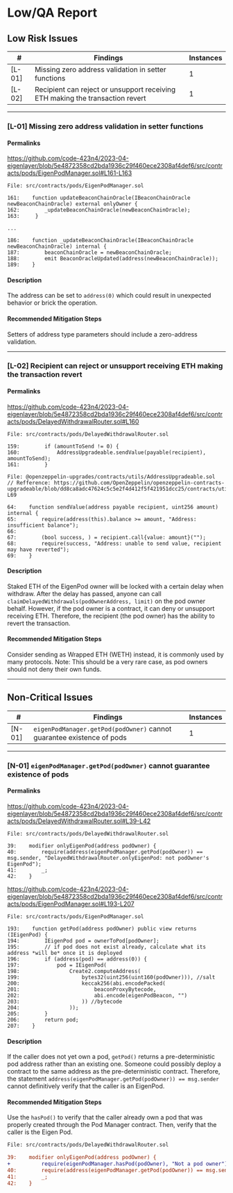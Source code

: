 # Low/QA Report
## Low Risk Issues
| # | Findings | Instances |
| --- | --- | --- |
| [L-01] | Missing zero address validation in setter functions | 1 |
| [L-02] | Recipient can reject or unsupport receiving ETH making the transaction revert | 1 |

---

### [L-01] Missing zero address validation in setter functions
#### Permalinks
https://github.com/code-423n4/2023-04-eigenlayer/blob/5e4872358cd2bda1936c29f460ece2308af4def6/src/contracts/pods/EigenPodManager.sol#L161-L163
```solidity
File: src/contracts/pods/EigenPodManager.sol

161:    function updateBeaconChainOracle(IBeaconChainOracle newBeaconChainOracle) external onlyOwner {
162:        _updateBeaconChainOracle(newBeaconChainOracle);
163:     }

...

186:    function _updateBeaconChainOracle(IBeaconChainOracle newBeaconChainOracle) internal {
187:        beaconChainOracle = newBeaconChainOracle;
188:        emit BeaconOracleUpdated(address(newBeaconChainOracle));
189:    }
```

#### Description
The address can be set to `address(0)` which could result in unexpected behavior or brick the operation. 

#### Recommended Mitigation Steps
Setters of address type parameters should include a zero-address validation.

---

### [L-02] Recipient can reject or unsupport receiving ETH making the transaction revert
#### Permalinks
https://github.com/code-423n4/2023-04-eigenlayer/blob/5e4872358cd2bda1936c29f460ece2308af4def6/src/contracts/pods/DelayedWithdrawalRouter.sol#L160
```solidity
File: src/contracts/pods/DelayedWithdrawalRouter.sol

159:        if (amountToSend != 0) {
160:            AddressUpgradeable.sendValue(payable(recipient), amountToSend);
161:        }
```

```solidity
File: @openzeppelin-upgrades/contracts/utils/AddressUpgradeable.sol
// Refference: https://github.com/OpenZeppelin/openzeppelin-contracts-upgradeable/blob/dd8ca8adc47624c5c5e2f4d412f5f421951dcc25/contracts/utils/AddressUpgradeable.sol#L64-L69

64:    function sendValue(address payable recipient, uint256 amount) internal {
65:        require(address(this).balance >= amount, "Address: insufficient balance");
66:
67:        (bool success, ) = recipient.call{value: amount}("");
68:        require(success, "Address: unable to send value, recipient may have reverted");
69:    }
```

#### Description
Staked ETH of the EigenPod owner will be locked with a certain delay when withdraw. After the delay has passed, anyone can call `claimDelayedWithdrawals(podOwnerAddress, limit)` on the pod owner behalf. However, if the pod owner is a contract, it can deny or unsupport receiving ETH. Therefore, the recipient (the pod owner) has the ability to revert the transaction.

#### Recommended Mitigation Steps
Consider sending as Wrapped ETH (WETH) instead, it is commonly used by many protocols.
Note: This should be a very rare case, as pod owners should not deny their own funds.

---

## Non-Critical Issues
| # | Findings | Instances |
| --- | --- | --- |
| [N-01] | `eigenPodManager.getPod(podOwner)` cannot guarantee existence of pods | 1 |

---

### [N-01] `eigenPodManager.getPod(podOwner)` cannot guarantee existence of pods
#### Permalinks
https://github.com/code-423n4/2023-04-eigenlayer/blob/5e4872358cd2bda1936c29f460ece2308af4def6/src/contracts/pods/DelayedWithdrawalRouter.sol#L39-L42
```solidity
File: src/contracts/pods/DelayedWithdrawalRouter.sol

39:    modifier onlyEigenPod(address podOwner) {
40:        require(address(eigenPodManager.getPod(podOwner)) == msg.sender, "DelayedWithdrawalRouter.onlyEigenPod: not podOwner's EigenPod");
41:        _;
42:    }
```

https://github.com/code-423n4/2023-04-eigenlayer/blob/5e4872358cd2bda1936c29f460ece2308af4def6/src/contracts/pods/EigenPodManager.sol#L193-L207
```solidity
File: src/contracts/pods/EigenPodManager.sol

193:    function getPod(address podOwner) public view returns (IEigenPod) {
194:        IEigenPod pod = ownerToPod[podOwner];
195:        // if pod does not exist already, calculate what its address *will be* once it is deployed
196:        if (address(pod) == address(0)) {
197:            pod = IEigenPod(
198:                Create2.computeAddress(
199:                    bytes32(uint256(uint160(podOwner))), //salt
200:                    keccak256(abi.encodePacked(
201:                        beaconProxyBytecode, 
202:                        abi.encode(eigenPodBeacon, "")
203:                    )) //bytecode
204:                ));
205:        }
206:        return pod;
207:    }
```

#### Description
If the caller does not yet own a pod, `getPod()` returns a pre-deterministic pod address rather than an existing one. Someone could possibly deploy a contract to the same address as the pre-deterministic contract. Therefore, the statement `address(eigenPodManager.getPod(podOwner)) == msg.sender` cannot definitively verify that the caller is an EigenPod.

#### Recommended Mitigation Steps
Use the `hasPod()` to verify that the caller already own a pod that was properly created through the Pod Manager contract. Then, verify that the caller is the Eigen Pod.

```diff
File: src/contracts/pods/DelayedWithdrawalRouter.sol

39:    modifier onlyEigenPod(address podOwner) {
+          require(eigenPodManager.hasPod(podOwner), "Not a pod owner")
40:        require(address(eigenPodManager.getPod(podOwner)) == msg.sender, "DelayedWithdrawalRouter.onlyEigenPod: not podOwner's EigenPod");
41:        _;
42:    }
```